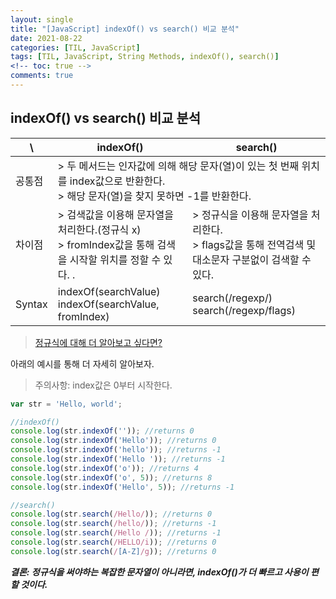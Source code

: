 ```yaml
---
layout: single
title: "[JavaScript] indexOf() vs search() 비교 분석"
date: 2021-08-22
categories: [TIL, JavaScript]
tags: [TIL, JavaScript, String Methods, indexOf(), search()]
<!-- toc: true -->
comments: true
---
```


## indexOf() vs search() 비교 분석

<table>
  <thead>
    <tr>
      <th>\</th>
      <th>indexOf()</th>
      <th>search()</th>
    </tr>
  </thead>
  <tbody>
    <tr>
      <td>공통점</td>
      <td colspan=2>> 두 메서드는 인자값에 의해 해당 문자(열)이 있는 첫 번째 위치를 index값으로 반환한다.<br/> > 해당 문자(열)을 찾지 못하면 -1를 반환한다.</td>
    </tr>
    <tr>
      <td>차이점</td>
      <td>> 검색값을 이용해 문자열을 처리한다.(정규식 x)<br/> > fromIndex값을 통해 검색을 시작할 위치를 정할 수 있다. .</td>
      <td>> 정규식을 이용해 문자열을 처리한다.<br/> > flags값을 통해 전역검색 및 대소문자 구분없이 검색할 수 있다.</td>
    </tr>  
    <tr>
      <td>Syntax</td>
      <td>indexOf(searchValue)<br/> indexOf(searchValue, fromIndex)</td>
      <td>search(/regexp/)<br/> search(/regexp/flags)</td>
    </tr>
  </tbody>
</table>  

> [정규식에 대해 더 알아보고 싶다면?](https://jihyungong.github.io/til/javascript/RegularExpressions/)


아래의 예시를 통해 더 자세히 알아보자. 
> 주의사항: index값은 0부터 시작한다.

```javascript
var str = 'Hello, world';

//indexOf()
console.log(str.indexOf('')); //returns 0
console.log(str.indexOf('Hello')); //returns 0
console.log(str.indexOf('hello')); //returns -1
console.log(str.indexOf('Hello ')); //returns -1
console.log(str.indexOf('o')); //returns 4
console.log(str.indexOf('o', 5)); //returns 8
console.log(str.indexOf('Hello', 5)); //returns -1

//search()
console.log(str.search(/Hello/)); //returns 0
console.log(str.search(/hello/)); //returns -1
console.log(str.search(/Hello /)); //returns -1 
console.log(str.search(/HELLO/i)); //returns 0
console.log(str.search(/[A-Z]/g)); //returns 0
```
   
***결론: 정규식을 써야하는 복잡한 문자열이 아니라면, indexOf()가 더 빠르고 사용이 편할 것이다.***
